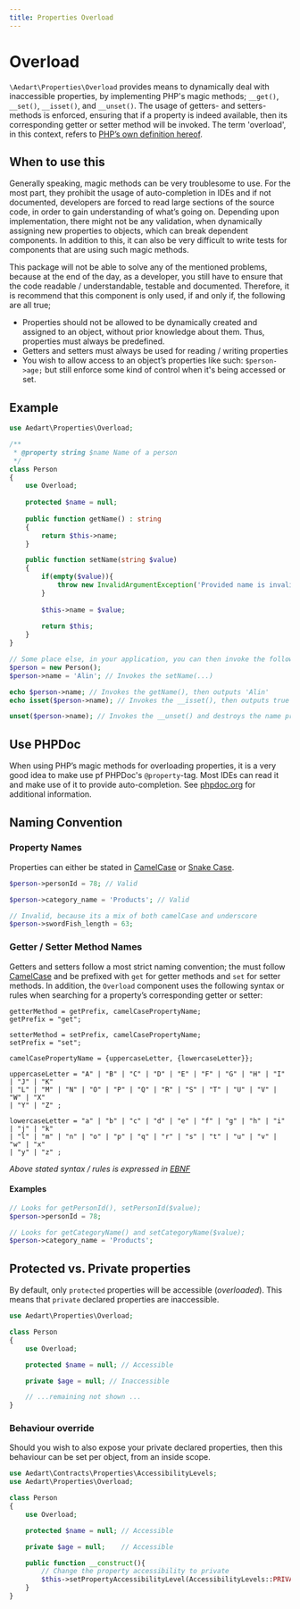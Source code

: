 ```yaml
---
title: Properties Overload
---
```


# Overload

`\Aedart\Properties\Overload` provides means to dynamically deal with inaccessible properties, by implementing PHP's magic methods;
`__get()`, `__set()`, `__isset()`, and `__unset()`.
The usage of getters- and setters-methods is enforced, ensuring that if a property is indeed available, then its corresponding getter or setter method will be invoked. The term 'overload', in this context, refers to [PHP’s own definition hereof](http://php.net/manual/en/language.oop5.overloading.php).

## When to use this

Generally speaking, magic methods can be very troublesome to use.
For the most part, they prohibit the usage of auto-completion in IDEs and if not documented, developers are forced to read large sections of the source code, in order to gain understanding of what’s going on. Depending upon implementation, there might not be any validation, when dynamically assigning new properties to objects, which can break dependent components.
In addition to this, it can also be very difficult to write tests for components that are using such magic methods.

This package will not be able to solve any of the mentioned problems, because at the end of the day, as a developer, you still have to ensure that the code readable / understandable, testable and documented.
Therefore, it is recommend that this component is only used, if and only if, the following are all true;

-	Properties should not be allowed to be dynamically created and assigned to an object, without prior knowledge about them. Thus, properties must always be predefined.
-	Getters and setters must always be used for reading / writing properties
-	You wish to allow access to an object’s properties like such: `$person->age;` but still enforce some kind of control when it's being accessed or set.

## Example

```php
use Aedart\Properties\Overload;

/**
 * @property string $name Name of a person
 */
class Person
{
    use Overload;
    
    protected $name = null;
    
    public function getName() : string
    {
	    return $this->name;
    }

    public function setName(string $value)
    {
        if(empty($value)){
            throw new InvalidArgumentException('Provided name is invalid');
        }
        
        $this->name = $value;
        
        return $this;
    }
}

// Some place else, in your application, you can then invoke the following:
$person = new Person();
$person->name = 'Alin'; // Invokes the setName(...)

echo $person->name;	// Invokes the getName(), then outputs 'Alin'
echo isset($person->name); // Invokes the __isset(), then outputs true

unset($person->name); // Invokes the __unset() and destroys the name property
```

## Use PHPDoc

When using PHP’s magic methods for overloading properties, it is a very good idea to make use pf PHPDoc's `@property`-tag.
Most IDEs can read it and make use of it to provide auto-completion.
See [phpdoc.org](http://www.phpdoc.org/docs/latest/references/phpdoc/tags/property.html) for additional information.

## Naming Convention

### Property Names

Properties can either be stated in [CamelCase](http://en.wikipedia.org/wiki/CamelCase) or [Snake Case](http://en.wikipedia.org/wiki/Snake_case).

```php
$person->personId = 78; // Valid

$person->category_name = 'Products'; // Valid

// Invalid, because its a mix of both camelCase and underscore
$person->swordFish_length = 63;
```

### Getter / Setter Method Names

Getters and setters follow a most strict naming convention; the must follow [CamelCase](http://en.wikipedia.org/wiki/CamelCase) and be prefixed with `get` for getter methods and `set` for setter methods.
In addition, the `Overload` component uses the following syntax or rules when searching for a property’s corresponding getter or setter:

```
getterMethod = getPrefix, camelCasePropertyName;
getPrefix = "get";

setterMethod = setPrefix, camelCasePropertyName;
setPrefix = "set";

camelCasePropertyName = {uppercaseLetter, {lowercaseLetter}};

uppercaseLetter = "A" | "B" | "C" | "D" | "E" | "F" | "G" | "H" | "I" | "J" | "K"
| "L" | "M" | "N" | "O" | "P" | "Q" | "R" | "S" | "T" | "U" | "V" | "W" | "X"
| "Y" | "Z" ;

lowercaseLetter = "a" | "b" | "c" | "d" | "e" | "f" | "g" | "h" | "i" | "j" | "k"
| "l" | "m" | "n" | "o" | "p" | "q" | "r" | "s" | "t" | "u" | "v" | "w" | "x"
| "y" | "z" ;
```

_Above stated syntax / rules is expressed in [EBNF](http://en.wikipedia.org/wiki/Extended_Backus%E2%80%93Naur_Form)_

#### Examples

```php
// Looks for getPersonId(), setPersonId($value);
$person->personId = 78;

// Looks for getCategoryName() and setCategoryName($value);
$person->category_name = 'Products';
```

## Protected vs. Private properties

By default, only `protected` properties will be accessible (_overloaded_).
This means that `private` declared properties are inaccessible.

```php
use Aedart\Properties\Overload;

class Person
{
    use Overload;

    protected $name = null; // Accessible

    private $age = null; // Inaccessible

    // ...remaining not shown ...
}
```

### Behaviour override

Should you wish to also expose your private declared properties, then this behaviour can be set per object, from an inside scope.

```php
use Aedart\Contracts\Properties\AccessibilityLevels;
use Aedart\Properties\Overload;

class Person
{
    use Overload;

    protected $name = null; // Accessible

    private $age = null;    // Accessible

    public function __construct(){
	    // Change the property accessibility to private
	    $this->setPropertyAccessibilityLevel(AccessibilityLevels::PRIVATE_LEVEL);
    }
}
```
